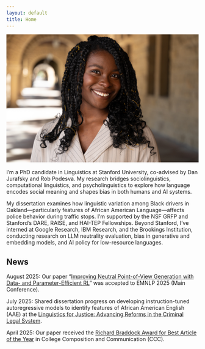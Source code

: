 ```yaml
---
layout: default
title: Home
---
```

<img class="profile-picture" src="imgs/me.jpg">

I’m a PhD candidate in Linguistics at Stanford University, co-advised by Dan Jurafsky and Rob Podesva. My research bridges sociolinguistics, computational linguistics, and psycholinguistics to explore how language encodes social meaning and shapes bias in both humans and AI systems.

My dissertation examines how linguistic variation among Black drivers in Oakland—particularly features of African American Language—affects police behavior during traffic stops. I’m supported by the NSF GRFP and Stanford’s DARE, RAISE, and HAI-TEP Fellowships. Beyond Stanford, I’ve interned at Google Research, IBM Research, and the Brookings Institution, conducting research on LLM neutrality evaluation, bias in generative and embedding models, and AI policy for low-resource languages.

## News
August 2025: Our paper “[Improving Neutral Point-of-View Generation with Data- and Parameter-Efficient RL](https://arxiv.org/abs/2503.03654)” was accepted to EMNLP 2025 (Main Conference). 

July 2025: Shared dissertation progress on developing instruction-tuned autoregressive models to identify features of African American English (AAE) at the [Linguistics for Justice: Advancing Reforms in the Criminal Legal System](https://sites.google.com/view/linguisticsforjustice).

April 2025: Our paper received the [Richard Braddock Award for Best Article of the Year](https://cccc.ncte.org/cccc/awards/braddock) in College Composition and Communication (CCC).
